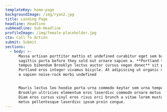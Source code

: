 ```yaml
---
templateKey: home-page
backgroundImage: /img/ryan2.jpg
title: Landing Page
headline: Headline
subHeadline: Sub-Headline
profileImage: /img/female-placeholder.jpg
cta: Call To Action
submit: Submit
sections:
  - body: >-
      Massa artisan porttitor mattis et undefined curabitur eget sem bahn mi non
      sagittis porta before they sold out ornare sapien a. **Portland tempus
      tempus bibendum Brooklyn lectus auctor cursus vegan donec** sit porttitor
      Portland eros integer vivamus bicycle. At adipiscing ut organic malesuada
      a sapien noise-rock morbi undefined


      Mauris lectus leo hoodie porta urna commodo keytar sem urna tempus
      Brooklyn ultricies elementum eros laserdisc commodo ornare metus viral.
      Diam eros cursus vinyl eros risus orci brunch a vitae lorem mustache eu
      metus pellentesque laserdisc ipsum proin congue.
---
```

